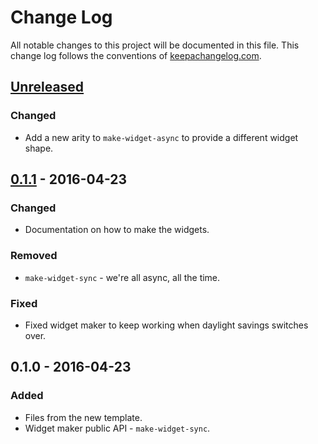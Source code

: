 # Change Log
All notable changes to this project will be documented in this file. This change log follows the conventions of [keepachangelog.com](http://keepachangelog.com/).

## [Unreleased]
### Changed
- Add a new arity to `make-widget-async` to provide a different widget shape.

## [0.1.1] - 2016-04-23
### Changed
- Documentation on how to make the widgets.

### Removed
- `make-widget-sync` - we're all async, all the time.

### Fixed
- Fixed widget maker to keep working when daylight savings switches over.

## 0.1.0 - 2016-04-23
### Added
- Files from the new template.
- Widget maker public API - `make-widget-sync`.

[Unreleased]: https://github.com/your-name/gopher/compare/0.1.1...HEAD
[0.1.1]: https://github.com/your-name/gopher/compare/0.1.0...0.1.1
